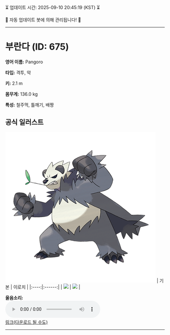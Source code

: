 
⏳ 업데이트 시간: 2025-09-10 20:45:19 (KST) ⏳

🤖 자동 업데이트 봇에 의해 관리됩니다! 🤖

---

# 부란다 (ID: 675)
**영어 이름:** Pangoro

**타입:** 격투, 악

**키:** 2.1 m

**몸무게:** 136.0 kg

**특성:** 철주먹, 틀깨기, 배짱

## 공식 일러스트
![](https://raw.githubusercontent.com/PokeAPI/sprites/master/sprites/pokemon/other/official-artwork/675.png)
| 기본 | 이로치 |
|:----:|:------:|
| <img src="http://play.pokemonshowdown.com/sprites/ani/pangoro.gif" width="200"> | <img src="http://play.pokemonshowdown.com/sprites/ani-shiny/pangoro.gif" width="200"> |

**울음소리:**<br><audio controls src="https://raw.githubusercontent.com/PokeAPI/cries/main/cries/pokemon/latest/675.ogg"></audio><br> [링크(다운로드 될 수도)](https://raw.githubusercontent.com/PokeAPI/cries/main/cries/pokemon/latest/675.ogg)


---
